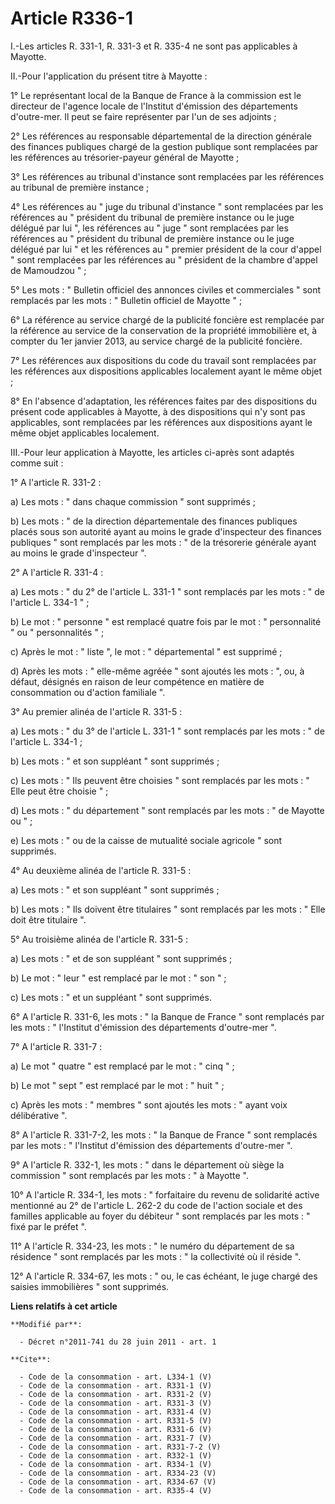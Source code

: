 # Article R336-1

I.-Les articles R. 331-1, R. 331-3 et R. 335-4 ne sont pas applicables à Mayotte. 

II.-Pour l'application du présent titre à Mayotte : 

1° Le représentant local de la Banque de France à la commission est le directeur de l'agence locale de l'Institut d'émission
des départements d'outre-mer. Il peut se faire représenter par l'un de ses adjoints ; 

2° Les références au responsable départemental de la direction générale des finances publiques chargé de la gestion publique
sont remplacées par les références au trésorier-payeur général de Mayotte ; 

3° Les références au tribunal d'instance sont remplacées par les références au tribunal de première instance ; 

4° Les références au " juge du tribunal d'instance " sont remplacées par les références au " président du tribunal de
première instance ou le juge délégué par lui ", les références au " juge " sont remplacées par les références au " président
du tribunal de première instance ou le juge délégué par lui " et les références au " premier président de la cour d'appel "
sont remplacées par les références au " président de la chambre d'appel de Mamoudzou " ; 

5° Les mots : " Bulletin officiel des annonces civiles et commerciales " sont remplacés par les mots : " Bulletin officiel de
Mayotte " ; 

6° La référence au service chargé de la publicité foncière est remplacée par la référence au service de la conservation de la
propriété immobilière et, à compter du 1er janvier 2013, au service chargé de la publicité foncière. 

7° Les références aux dispositions du code du travail sont remplacées par les références aux dispositions applicables
localement ayant le même objet ; 

8° En l'absence d'adaptation, les références faites par des dispositions du présent code applicables à Mayotte, à des
dispositions qui n'y sont pas applicables, sont remplacées par les références aux dispositions ayant le même objet
applicables localement. 

III.-Pour leur application à Mayotte, les articles ci-après sont adaptés comme suit : 

1° A l'article R. 331-2 : 

a) Les mots : " dans chaque commission " sont supprimés ; 

b) Les mots : " de la direction départementale des finances publiques placés sous son autorité ayant au moins le grade
d'inspecteur des finances publiques " sont remplacés par les mots : " de la trésorerie générale ayant au moins le grade
d'inspecteur ". 

2° A l'article R. 331-4 : 

a) Les mots : " du 2° de l'article L. 331-1 " sont remplacés par les mots : " de l'article L. 334-1 " ; 

b) Le mot : " personne " est remplacé quatre fois par le mot : " personnalité " ou " personnalités " ; 

c) Après le mot : " liste ", le mot : " départemental " est supprimé ; 

d) Après les mots : " elle-même agréée " sont ajoutés les mots : ", ou, à défaut, désignés en raison de leur compétence en
matière de consommation ou d'action familiale ". 

3° Au premier alinéa de l'article R. 331-5 : 

a) Les mots : " du 3° de l'article L. 331-1 " sont remplacés par les mots : " de l'article L. 334-1 ; 

b) Les mots : " et son suppléant " sont supprimés ; 

c) Les mots : " Ils peuvent être choisies " sont remplacés par les mots : " Elle peut être choisie " ; 

d) Les mots : " du département " sont remplacés par les mots : " de Mayotte ou " ; 

e) Les mots : " ou de la caisse de mutualité sociale agricole " sont supprimés. 

4° Au deuxième alinéa de l'article R. 331-5 : 

a) Les mots : " et son suppléant " sont supprimés ; 

b) Les mots : " Ils doivent être titulaires " sont remplacés par les mots : " Elle doit être titulaire ". 

5° Au troisième alinéa de l'article R. 331-5 : 

a) Les mots : " et de son suppléant " sont supprimés ; 

b) Le mot : " leur " est remplacé par le mot : " son " ; 

c) Les mots : " et un suppléant " sont supprimés. 

6° A l'article R. 331-6, les mots : " la Banque de France " sont remplacés par les mots : " l'Institut d'émission des
départements d'outre-mer ". 

7° A l'article R. 331-7 : 

a) Le mot " quatre " est remplacé par le mot : " cinq " ; 

b) Le mot " sept " est remplacé par le mot : " huit " ; 

c) Après les mots : " membres " sont ajoutés les mots : " ayant voix délibérative ". 

8° A l'article R. 331-7-2, les mots : " la Banque de France " sont remplacés par les mots : " l'Institut d'émission des
départements d'outre-mer ". 

9° A l'article R. 332-1, les mots : " dans le département où siège la commission " sont remplacés par les mots : " à Mayotte
". 

10° A l'article R. 334-1, les mots : " forfaitaire du revenu de solidarité active mentionné au 2° de l'article L. 262-2 du
code de l'action sociale et des familles applicable au foyer du débiteur " sont remplacés par les mots : " fixé par le préfet
". 

11° A l'article R. 334-23, les mots : " le numéro du département de sa résidence " sont remplacés par les mots : " la
collectivité où il réside ". 

12° A l'article R. 334-67, les mots : " ou, le cas échéant, le juge chargé des saisies immobilières " sont supprimés.

**Liens relatifs à cet article**

	**Modifié par**:

	  - Décret n°2011-741 du 28 juin 2011 - art. 1

	**Cite**:

	  - Code de la consommation - art. L334-1 (V)
	  - Code de la consommation - art. R331-1 (V)
	  - Code de la consommation - art. R331-2 (V)
	  - Code de la consommation - art. R331-3 (V)
	  - Code de la consommation - art. R331-4 (V)
	  - Code de la consommation - art. R331-5 (V)
	  - Code de la consommation - art. R331-6 (V)
	  - Code de la consommation - art. R331-7 (V)
	  - Code de la consommation - art. R331-7-2 (V)
	  - Code de la consommation - art. R332-1 (V)
	  - Code de la consommation - art. R334-1 (V)
	  - Code de la consommation - art. R334-23 (V)
	  - Code de la consommation - art. R334-67 (V)
	  - Code de la consommation - art. R335-4 (V)
